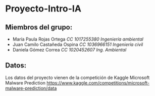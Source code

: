 # **Proyecto-Intro-IA**


## **Miembros del grupo:**
- María Paula Rojas Ortega
  *CC 1017255380*
  *Ingeniería ambiental*
- Juan Camilo Castañeda Ospina 
  *CC 1036966151*
  *Ingeniería civil*
- Daniela Gómez Correa
  *CC 1020452607*
  *Ing. Ambiental*

## **Datos:**
Los datos del proyecto vienen de la competición de Kaggle Microsoft Malware Prediction https://www.kaggle.com/competitions/microsoft-malware-prediction/data

